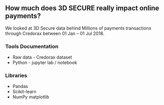 ## How much does 3D SECURE really impact online payments?

We looked at 3D Secure data behind Millions of payments transactions through Credorax between 01 Jan – 01 Jul 2018.

### Tools Documentation
- Raw data - Credorax dataset
- Python - jupyter lab / notebook 

### Libraries
- Pandas
- Scikit-learn
- NumPy matplotlib
